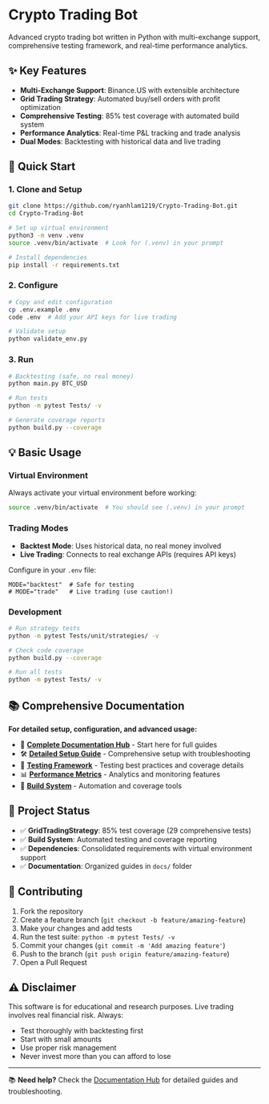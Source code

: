 # Crypto Trading Bot

Advanced crypto trading bot written in Python with multi-exchange support, comprehensive testing framework, and real-time performance analytics.

## ✨ Key Features

- **Multi-Exchange Support**: Binance.US with extensible architecture
- **Grid Trading Strategy**: Automated buy/sell orders with profit optimization
- **Comprehensive Testing**: 85% test coverage with automated build system
- **Performance Analytics**: Real-time P&L tracking and trade analysis
- **Dual Modes**: Backtesting with historical data and live trading

## 🚀 Quick Start

### 1. Clone and Setup
```bash
git clone https://github.com/ryanhlam1219/Crypto-Trading-Bot.git
cd Crypto-Trading-Bot

# Set up virtual environment
python3 -m venv .venv
source .venv/bin/activate  # Look for (.venv) in your prompt

# Install dependencies
pip install -r requirements.txt
```

### 2. Configure
```bash
# Copy and edit configuration
cp .env.example .env
code .env  # Add your API keys for live trading

# Validate setup
python validate_env.py
```

### 3. Run
```bash
# Backtesting (safe, no real money)
python main.py BTC_USD

# Run tests
python -m pytest Tests/ -v

# Generate coverage reports
python build.py --coverage
```

## 💡 Basic Usage

### Virtual Environment
Always activate your virtual environment before working:
```bash
source .venv/bin/activate  # You should see (.venv) in your prompt
```

### Trading Modes
- **Backtest Mode**: Uses historical data, no real money involved
- **Live Trading**: Connects to real exchange APIs (requires API keys)

Configure in your `.env` file:
```env
MODE="backtest"  # Safe for testing
# MODE="trade"   # Live trading (use caution!)
```

### Development
```bash
# Run strategy tests
python -m pytest Tests/unit/strategies/ -v

# Check code coverage
python build.py --coverage

# Run all tests
python -m pytest Tests/ -v
```

## 📚 Comprehensive Documentation

**For detailed setup, configuration, and advanced usage:**

- 📖 **[Complete Documentation Hub](docs/README.md)** - Start here for full guides
- 🛠️ **[Detailed Setup Guide](docs/SETUP_GUIDE.md)** - Comprehensive setup with troubleshooting
- 🧪 **[Testing Framework](docs/TESTING.md)** - Testing best practices and coverage details
- 📊 **[Performance Metrics](docs/METRICS.md)** - Analytics and monitoring features
- 🔧 **[Build System](docs/BUILD_README.md)** - Automation and coverage tools

## 🎯 Project Status

- ✅ **GridTradingStrategy**: 85% test coverage (29 comprehensive tests)
- ✅ **Build System**: Automated testing and coverage reporting
- ✅ **Dependencies**: Consolidated requirements with virtual environment support
- ✅ **Documentation**: Organized guides in `docs/` folder

## 🤝 Contributing

1. Fork the repository
2. Create a feature branch (`git checkout -b feature/amazing-feature`)
3. Make your changes and add tests
4. Run the test suite: `python -m pytest Tests/ -v`
5. Commit your changes (`git commit -m 'Add amazing feature'`)
6. Push to the branch (`git push origin feature/amazing-feature`)
7. Open a Pull Request

## ⚠️ Disclaimer

This software is for educational and research purposes. Live trading involves real financial risk. Always:
- Test thoroughly with backtesting first
- Start with small amounts
- Use proper risk management
- Never invest more than you can afford to lose

---

📚 **Need help?** Check the [Documentation Hub](docs/README.md) for detailed guides and troubleshooting.
